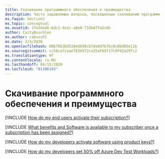 ```yaml
---
title: Скачивание программного обеспечения и преимущества
description: Часто задаваемые вопросы, посвященные скачиванию программного обеспечения и преимуществам.
ms.faqid: Section2
ms.topic: conceptual
ms.assetid: 17e2da46-6dc1-4a1c-a8e6-733bd7fa2c6b
author: CaityBuschlen
ms.author: cabuschl
ms.date: 3/3/2020
ms.openlocfilehash: 00b76b3bd5284db98cb7de0d767bc0c8bd05e11b
ms.sourcegitcommit: cc58ca7ceae783b972ca25af69f17c9f92a29fc2
ms.translationtype: HT
ms.contentlocale: ru-RU
ms.lasthandoff: 04/15/2020
ms.locfileid: "81386193"
---
```

# <a name="software-downloads-and-benefits"></a>Скачивание программного обеспечения и преимущества

[!INCLUDE [How do my end users activate their subscription?](includes/activate-subscriptions.md)]

[!INCLUDE [What benefits and Software is available to my subscriber once a subscription has been assigned?](includes/available-benefits.md)]

[!INCLUDE [How do my developers activate software using product keys?](includes/activate-with-product-keys.md)]

[!INCLUDE [How do my developers get 50% off Azure Dev Test Workloads?](includes/azure-dev-test-discount.md)]
